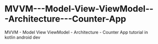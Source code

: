 # MVVM---Model-View-ViewModel---Architecture---Counter-App
MVVM - Model View ViewModel - Architecture - Counter App tutorial in kotlin android dev
